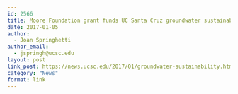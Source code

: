 ```yaml
---
id: 2566
title: Moore Foundation grant funds UC Santa Cruz groundwater sustainability project
date: 2017-01-05
author:
  - Joan Springhetti
author_email:
  - jspringh@ucsc.edu
layout: post
link_post: https://news.ucsc.edu/2017/01/groundwater-sustainability.html
category: "News"
format: link
---
```

